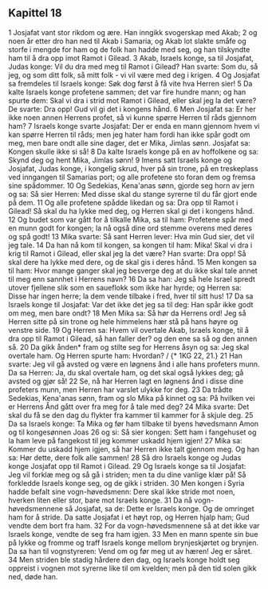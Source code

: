 ## Kapittel 18

1 Josjafat vant stor rikdom og ære. Han inngikk svogerskap med Akab;
2 og noen år etter dro han ned til Akab i Samaria, og Akab lot slakte småfe og storfe i mengde for ham og de folk han hadde med seg, og han tilskyndte ham til å dra opp imot Ramot i Gilead.
3 Akab, Israels konge, sa til Josjafat, Judas konge: Vil du dra med meg til Ramot i Gilead? Han svarte: Som du, så jeg, og som ditt folk, så mitt folk - vi vil være med deg i krigen.
4 Og Josjafat sa fremdeles til Israels konge: Søk dog først å få vite hva Herren sier!
5 Da kalte Israels konge profetene sammen; det var fire hundre mann; og han spurte dem: Skal vi dra i strid mot Ramot i Gilead, eller skal jeg la det være? De svarte: Dra opp! Gud vil gi det i kongens hånd.
6 Men Josjafat sa: Er her ikke noen annen Herrens profet, så vi kunne spørre Herren til råds gjennom ham?
7 Israels konge svarte Josjafat: Der er enda en mann gjennom hvem vi kan spørre Herren til råds; men jeg hater ham fordi han ikke spår godt om meg, men bare ondt alle sine dager, det er Mika, Jimlas sønn. Josjafat sa: Kongen skulle ikke si så!
8 Da kalte Israels konge på en av hoffolkene og sa: Skynd deg og hent Mika, Jimlas sønn!
9 Imens satt Israels konge og Josjafat, Judas konge, i kongelig skrud, hver på sin trone, på en treskeplass ved inngangen til Samarias port; og alle profetene sto foran dem og fremsa sine spådommer.
10 Og Sedekias, Kena'anas sønn, gjorde seg horn av jern og sa: Så sier Herren: Med disse skal du stange syrerne til du får gjort ende på dem.
11 Og alle profetene spådde likedan og sa: Dra opp til Ramot i Gilead! Så skal du ha lykke med deg, og Herren skal gi det i kongens hånd.
12 Og budet som var gått for å tilkalle Mika, sa til ham: Profetene spår med en munn godt for kongen; la nå også dine ord stemme overens med deres og spå godt!
13 Mika svarte: Så sant Herren lever: Hva min Gud sier, det vil jeg tale.
14 Da han nå kom til kongen, sa kongen til ham: Mika! Skal vi dra i krig til Ramot i Gilead, eller skal jeg la det være? Han svarte: Dra opp! Så skal dere ha lykke med dere, og de skal gis i deres hånd.
15 Men kongen sa til ham: Hvor mange ganger skal jeg besverge deg at du ikke skal tale annet til meg enn sannhet i Herrens navn?
16 Da sa han: Jeg så hele Israel spredt utover fjellene slik som en saueflokk som ikke har hyrde; og Herren sa: Disse har ingen herre; la dem vende tilbake i fred, hver til sitt hus!
17 Da sa Israels konge til Josjafat: Var det ikke det jeg sa til deg: Han spår ikke godt om meg, men bare ondt?
18 Men Mika sa: Så hør da Herrens ord! Jeg så Herren sitte på sin trone og hele himmelens hær stå på hans høyre og venstre side.
19 Og Herren sa: Hvem vil overtale Akab, Israels konge, til å dra opp til Ramot i Gilead, så han faller der? og den ene sa så og den annen så.
20 Da gikk ånden* fram og stilte seg for Herrens åsyn og sa: Jeg skal overtale ham. Og Herren spurte ham: Hvordan? / {* 1KG 22, 21.}
21 Han svarte: Jeg vil gå avsted og være en løgnens ånd i alle hans profeters munn. Da sa Herren: Ja, du skal overtale ham, og det skal også lykkes deg; gå avsted og gjør så!
22 Se, nå har Herren lagt en løgnens ånd i disse dine profeters munn, men Herren har varslet ulykke for deg.
23 Da trådte Sedekias, Kena'anas sønn, fram og slo Mika på kinnet og sa: På hvilken vei er Herrens Ånd gått over fra meg for å tale med deg?
24 Mika svarte: Det skal du få se den dag du flykter fra kammer til kammer for å skjule deg.
25 Da sa Israels konge: Ta Mika og før ham tilbake til byens høvedsmann Amon og til kongesønnen Joas
26 og si: Så sier kongen: Sett ham i fangehuset og la ham leve på fangekost til jeg kommer uskadd hjem igjen!
27 Mika sa: Kommer du uskadd hjem igjen, så har Herren ikke talt gjennom meg. Og han sa: Hør dette, dere folk alle sammen!
28 Så dro Israels konge og Judas konge Josjafat opp til Ramot i Gilead.
29 Og Israels konge sa til Josjafat: Jeg vil forklæ meg og så gå i striden; men ta du dine vanlige klær på! Så forkledde Israels konge seg, og de gikk i striden.
30 Men kongen i Syria hadde befalt sine vogn-høvedsmenn: Dere skal ikke stride mot noen, hverken liten eller stor, bare mot Israels konge.
31 Da nå vogn-høvedsmennene så Josjafat, sa de: Dette er Israels konge. Og de omringet ham for å stride. Da satte Josjafat i et høyt rop, og Herren hjalp ham; Gud vendte dem bort fra ham.
32 For da vogn-høvedsmennene så at det ikke var Israels konge, vendte de seg fra ham igjen.
33 Men en mann spente sin bue på lykke og fromme og traff Israels konge mellom brynjeskjørtet og brynjen. Da sa han til vognstyreren: Vend om og før meg ut av hæren! Jeg er såret.
34 Men striden ble stadig hårdere den dag, og Israels konge holdt seg oppreist i vognen mot syrerne like til om kvelden; men på den tid solen gikk ned, døde han.
